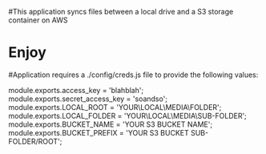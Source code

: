 #This application syncs files between a local drive and a S3 storage container on AWS

# Enjoy

#Application requires a ./config/creds.js file to provide the following values:

module.exports.access_key = 'blahblah';
module.exports.secret_access_key = 'soandso';
module.exports.LOCAL_ROOT =  'YOUR\\LOCAL\\MEDIA\\FOLDER';
module.exports.LOCAL_FOLDER =  'YOUR\\LOCAL\\MEDIA\\SUB-FOLDER';
module.exports.BUCKET_NAME = 'YOUR S3 BUCKET NAME';
module.exports.BUCKET_PREFIX = 'YOUR S3 BUCKET SUB-FOLDER/ROOT';